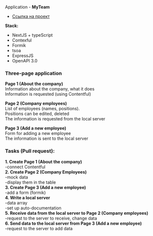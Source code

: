 Application - **MyTeam**

- [Ссылка на проект](https://vercel.com/)

**Stack:**

- NextJS + typeScript
- Contexful
- Formik
- tsoa
- ExpressJS
- OpenAPI 3.0

### Three-page application

**Page 1 (About the company)**  
Information about the company, what it does  
Information is requested (using Contentful)

**Page 2 (Company employees)**  
List of employees (names, positions).  
Positions can be edited, deleted  
The information is requested from the local server

**Page 3 (Add a new employee)**  
Form for adding a new employee  
The information is sent to the local server

### Tasks (Pull request):

**1. Create Page 1 (About the company)**  
-connect Contentful  
**2. Create Page 2 (Company Employees)**  
-mock data  
-display them in the table  
**3. Create Page 3 (Add a new employee)**  
-add a form (formik)  
**4. Write a local server**  
-data array  
-set up auto-documentation  
**5. Receive data from the local server to Page 2 (Company employees)**  
-request to the server to receive, change data  
**6. Send data to the local server from Page 3 (Add a new employee)**  
-request to the server to add data
